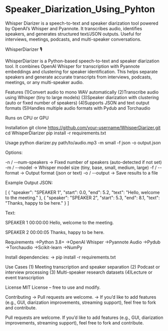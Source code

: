 # Speaker_Diarization_Using_Pyhton
Whisper Diarizer is a speech-to-text and speaker diarization tool powered by OpenAI’s Whisper and Pyannote. It transcribes audio, identifies speakers, and generates structured text/JSON outputs. Useful for interviews, meetings, podcasts, and multi-speaker conversations.

WhisperDiarizer 🎙️

WhisperDiarizer is a Python-based speech-to-text and speaker diarization tool.
It combines OpenAI Whisper for transcription with Pyannote embeddings and clustering for speaker identification.
This helps separate speakers and generate accurate transcripts from interviews, podcasts, meetings, or any multi-speaker audio.

Features
(1)Convert audio to mono WAV automatically
(2)Transcribe audio using Whisper (tiny to large models)
(3)Speaker diarization with clustering (auto or fixed number of speakers)
(4)Supports JSON and text output formats
(5)Handles multiple audio formats with Pydub and Torchaudio

Runs on CPU or GPU

Installation
git clone https://github.com/your-username/WhisperDiarizer.git
cd WhisperDiarizer
pip install -r requirements.txt

Usage
python diarizer.py path/to/audio.mp3 -m small -f json -o output.json


Options:

-n / --num-speakers → Fixed number of speakers (auto-detected if not set)
-m / --model → Whisper model size (tiny, base, small, medium, large)
-f / --format → Output format (json or text)
-o / --output → Save results to a file

Example Output
JSON:

[
  {
    "speaker": "SPEAKER 1",
    "start": 0.0,
    "end": 5.2,
    "text": "Hello, welcome to the meeting."
  },
  {
    "speaker": "SPEAKER 2",
    "start": 5.3,
    "end": 8.1,
    "text": "Thanks, happy to be here."
  }
]


Text:

SPEAKER 1 00:00:00
Hello, welcome to the meeting.

SPEAKER 2 00:00:05
Thanks, happy to be here.


Requirements
->Python 3.8+
->OpenAI Whisper
->Pyannote Audio
->Pydub
->Torchaudio
->Scikit-learn
->NumPy


Install dependencies:
-> pip install -r requirements.txt

Use Cases
(1) Meeting transcription and speaker separation
(2) Podcast or interview processing
(3) Multi-speaker research datasets
(4)Lecture or event transcription

License
MIT License – free to use and modify.

Contributing
-> Pull requests are welcome.
-> If you’d like to add features (e.g., GUI, diarization improvements, streaming support), feel free to fork and contribute.

Pull requests are welcome.
If you’d like to add features (e.g., GUI, diarization improvements, streaming support), feel free to fork and contribute.
